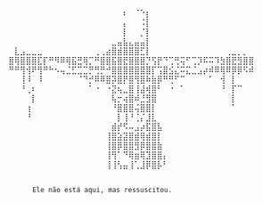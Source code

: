 ⠀⠀⠀⠀⠀⠀⠀⠀⠀⠀⠀⠀⠀⠀⠀⠀⠀⠀⠀⠀⠆⠀⠈⠑⡆⠀⠀⠀⠀
⠀⠀⠀⠀⠀⠀⠀⠀⠀⠀⠀⠀⠀⠀
⠀⠀⠀⠀⠀⠀⠀⠀⠀⠀⠀⠀⠀⠀⠀⠀⠀⠀⠀⠀⡄⠀⠀⠨⡇⠀⠀⠀⠀⠀⠀⠀⠀⠀⠀⠀⠀⠀⠀
⠀⠀⠀⠀⠀⠀⠀⠀⠀⠀⠀⠀⠀⠀⠀⠀⠀⠀⠀⠀⡇⠀⠀⡈⡇⠀⠀⠀⠀⠀⠀⠀⠀⠀⠀⠀⠀⠀⠀⠀⠀⠀⠀
⠀⠀⠀⠀⠀⠀⠀⠀⠀⠀⠀⠀⠀⠀⠀⠀⠀⠀⣀⣤⣧⣄⣤⣤⡇⠀⠀⠀⠀⠀⠀⠀⠀⠀⠀⠀⠀⠀⠀⠀⠀⠀⠀
⠀⣇⣠⣀⣀⣀⠀⠀⠀⠀⠀⠀⠀⠀⠀⢀⢀⣴⣿⣾⣿⣿⣿⣋⡇⠀⠀⠀⠀⠀⠀⠀⠀⠀⠀⠀⠀⠀⢀⣀⡀⡀⠀
⣿⢿⣿⣿⣿⣏⡏⠛⠻⠿⢿⣯⣛⢿⡉⠛⣿⣿⣯⣿⣟⣿⣿⣿⡙⢫⡟⠙⢉⢛⢭⠋⢉⡹⠯⠭⠹⣳⣿⣟⣻⣿⣿
⠛⠛⢻⢺⠟⢻⠛⠓⠢⢤⣈⣋⣉⣉⡛⢛⡛⠚⣿⣿⣿⣿⣿⣿⣿⡏⢩⣿⣪⣌⠭⣍⣈⣠⡴⠾⠿⢿⠿⡿⡿⠫⠾
⠀⠀⢸⠸⠀⠸⠀⠀⠀⠀⠀⠀⠈⠙⡚⠿⠿⣿⡽⣿⡟⣿⢻⣿⠷⣷⡿⠛⢛⠋⠉⠀⠀⠀⠀⠁⠀⢺⠀⡇⠀⠀⠀
⠀⠀⠘⢀⠆⠀⠀⠀⠀⠀⠀⠀⠀⠀⠁⠐⠀⠐⣝⢦⣀⣿⢸⣼⢾⣿⠃⠀⠐⠀⠁⠀⠀⠀⠀⠀⠀⠘⠀⡏⠉⠀⠀
⠀⠀⠀⠀⡇⠀⠀⠀⠀⠀⠀⠀⠀⠀⠀⠀⠀⠀⢧⡒⢴⣿⠾⣘⣻⣿⠀⠀⠀⠀⠀⠀⠀⠀⠀⠀⠀⠀⠀⡇⠀⠀⠀
⠀⠀⠀⢰⠀⠀⠀⠀⠀⠀⠀⠀⠀⠀⠀⠀⠀⠀⠘⣿⣿⣿⢬⣿⣿⡇⠀⠀⠀⠀⠀⠀⠀⠀⠀⠀⠀⠀⠀⠁⠀⠀⠀
⠀⠀⠀⠘⠀⠀⠀⠀⠀⠀⠀⠀⠀⠀⠀⠀⠀⠀⠀⡇⢸⠘⢈⡌⣸⣇⠀⠀⠀⠀⠀⠀⠀⠀⠀⠀⠀⠀⠀⠀⠀⠀⠀
⠀⠀⠀⠀⠀⠀⠀⠀⠀⠀⠀⠀⠀⠀⠀⠀⠀⠀⣾⡞⠫⠤⣠⡴⣯⣿⣧⠀⠀⠀⠀⠀⠀⠀⠀⠀⠀⠀⠀⠀⠀⠀⠀
⠀⠀⠀⠀⠀⠀⠀⠀⠀⠀⠀⠀⠀⠀⠀⠀⠀⢸⣿⣵⣽⣿⣾⢿⣾⣿⡇⠀⠀⠀⠀⠀⠀⠀⠀⠀⠀⠀⠀⠀⠀⠀⠀
⠀⠀⠀⠀⠀⠀⠀⠀⠀⠀⠀⠀⠀⠀⠀⠀⠀⢸⣿⡿⣿⣿⣻⡿⣿⣿⣷⠀⠀⠀⠀⠀⠀⠀⠀⠀⠀⠀⠀⠀⠀⠀⠀
⠀⠀⠀⠀⠀⠀⠀⠀⠀⠀⠀⠀⠀⠀⠀⠀⠀⢸⢻⠁⠙⢿⣶⢿⣹⣿⣿⡄⠀⠀⠀⠀⠀⠀⠀⠀⠀⠀⠀⠀⠀⠀⠀
⠀⠀⠀⠀⠀⠀⠀⠀⠀⠀⠀⠀⠀⠀⠀⠀⠀⢸⢸⢣⣤⢸⢁⣸⡿⣿⡧⠃⠀⠀⠀⠀⠀⠀⠀⠀⠀⠀⠀⠀⠀⠀⠀
⠀⠀⠀⠀⠀⠀⠀⠀⠀⠀⠀⠀⠀⠀⠀⠀⠀⠀⠀⠀
 
          Ele não está aqui, mas ressuscitou.
